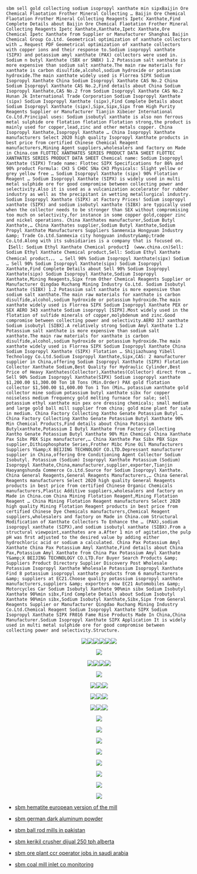 
```
sbm sell gold collecting sodium isopropyl xanthate min sipxBaijin Ore Chemical Flaotation Frother Mineral Collecting … Baijin Ore Chemical Flaotation Frother Mineral Collecting Reagents Ipetc Xanthate,Find Complete Details about Baijin Ore Chemical Flaotation Frother Mineral Collecting Reagents Ipetc Xanthate,Xanthate,Ipetc Xanthate,Ore Chemical Ipetc Xanthate from Supplier or Manufacturer Shanghai Baijin Chemical Group Co.Ltd. Geometrical optimization of xanthate collectors with … Request PDF Geometrical optimization of xanthate collectors with copper ions and their response to.Sodium isopropyl xanthate (SIPX) and potassium amyl xanthate (PAX) collectors were used in. Sodium n butyl Xanthate (SBX or SNBX) 1.2 Potassium salt xanthate is more expensive than sodium salt xanthate.The main raw materials for xanthate is carbon disulfide,alcohol,sodium hydroxide or potassium hydroxide.The main xanthate widely used is Florrea SIPX Sodium Isopropyl Xanthate China Sodium Isopropyl Xanthate CAS No.2 China Sodium Isopropyl Xanthate CAS No.2,Find details about China Sodium Isopropyl Xanthate,CAS No.2 from Sodium Isopropyl Xanthate CAS No.2 Hunan Jk International Trade Corporation Sodium Isopropyl Xanthate (sipx) Sodium Isopropyl Xanthate (sipx),Find Complete Details about Sodium Isopropyl Xanthate (sipx),Sipx,Sipx,Sipx from High Purity Reagents Supplier or Manufacturer Tianjin Xibeier International Co.Ltd.Principal uses: Sodium isobutyl xanthate is also non ferrous metal sulphide ore flotation flotation Flotation strong,the product is mainly used for copper,lead,zinc and other metals copper. China Isopropyl Xanthate,Isopropyl Xanthate … China Isopropyl Xanthate manufacturers Select 2020 high quality Isopropyl Xanthate products in best price from certified Chinese Chemical Reagent manufacturers,Mining Agent suppliers,wholesalers and factory on Made in China.com FLOTTEC XANTHATES SERIES PRODUCT DATA SHEET FLOTTEC XANTHATES SERIES PRODUCT DATA SHEET Chemical name: Sodium Isopropyl Xanthate (SIPX) Trade name: Flottec SIPX Specifications for 86% and 90% product Formula: CH3 S CHOC SNa CH3 Physicals: Slight yellow or grey yellow free … Sodium Isopropyl Xanthate (sipx) 90% Flotation Reagent … Sodium Isopropyl Xanthate (SIPX) is widely used in multi metal sulphide ore for good compromise between collecting power and selectivity.Also it is used as a vulcanization accelerator for rubber industry as well as the precipitant in wetting metallurgical industry. Sodium Isopropyl Xanthate (SIPX) at Factory Prices! Sodium isopropyl xanthate (SIPX) and sodium isobutyl xanthate (SIBX) are typically used when the collector needs to be stronger than SEX without compromising too much on selectivity,for instance in some copper gold,copper zinc and nickel operations. China Xanthates manufacturer,Sodium Butyl Xanthate,… China Xanthates supplier,Sodium Butyl Xanthate,Sodium Propyl Xanthate Manufacturers Suppliers Sanmenxia Hongyuan Industry &amp; Trade Co.Ltd.Sanmexia city hongyuan industry&amp;trade Co.Ltd.Along with its subsidiaries is a company that is focused on. 【Sell: Sodium Ethyl Xanthate Chemical product】 (www.china.cn)Sell: Sodium Ethyl Xanthate Chemical product,Sell: Sodium Ethyl Xanthate Chemical product，，， … Sell 90% Sodium Isopropyl Xanthate(sipx) Sodium … Sell 90% Sodium Isopropyl Xanthate(sipx) Sodium Isopropyl Xanthate,Find Complete Details about Sell 90% Sodium Isopropyl Xanthate(sipx) Sodium Isopropyl Xanthate,Sodium Isopropyl Xanthate,Mining Reagents,Sipx from Other Chemical Reagents Supplier or Manufacturer Qingdao Ruchang Mining Industry Co.Ltd. Sodium Isobutyl Xanthate (SIBX) 1.2 Potassium salt xanthate is more expensive than sodium salt xanthate.The main raw materials for xanthate is carbon disulfide,alcohol,sodium hydroxide or potassium hydroxide.The main xanthate widely used is Florrea SIPX Sodium Isopropyl Xanthate PEX or SEX AERO 343 xanthate Sodium isopropyl [SIPX].Most widely used in the flotation of sulfide minerals of copper,molybdenum and zinc.Good compromise between collecting power and selectivity.AERO 317 xanthate Sodium isobutyl [SIBX].A relatively strong Sodium Amyl Xanthate 1.2 Potassium salt xanthate is more expensive than sodium salt xanthate.The main raw materials for xanthate is carbon disulfide,alcohol,sodium hydroxide or potassium hydroxide.The main xanthate widely used is Florrea SIPX Sodium Isopropyl Xanthate China Sodium Isopropyl Xanthate (SIPX) Flotation … Shijiazhuang Yibell Technology Co.Ltd.Sodium Isopropyl Xanthate,Sipx,CAS: 2 manufacturer supplier in China,offering Sodium Isopropyl Xanthate (SIPX) Flotation Collector Xanthate Sodium,Best Quality for Hydraulic Cylinder,Best Price of Heavy Xanthates(Collector),Xanthates(Collector) direct from … Sell 90% Sodium Isopropyl Xanthate(SIPX) Sodium isopropyl xanthate $1,200.00 $1,300.00 Ton 18 Tons (Min.Order) PAX gold flotation collector $1,500.00 $1,600.00 Ton 1 Ton (Min… potassium xanthate gold collector mine sodium potassium butyl xanthate sibx for copper noiseless medium frequency gold melting furnace for sale; sell potassium ethyl xanthate min pex ore dressing chemicals; small medium and large gold ball mill supplier from china; gold mine plant for sale in medium. China Factory Collecting Xantho Genate Potassium Butyl … China Factory Collecting Xantho Genate Potassium Butyl Xanthate 90% Min Chemical Products,Find details about China Potassium Butylxanthate,Potassium I Butyl Xanthate from Factory Collecting Xantho Genate Potassium Butyl Xanthate 90% Min Chemical China Xanthate Pax Sibx PBX Sipx manufacturer,… China Xanthate Pax Sibx PBX Sipx supplier,Dithiophosphate Series,Frother Mibc Pine Oil Manufacturers Suppliers Y&amp;X BEIJING TECHNOLOGY CO.LTD.Depressant manufacturer supplier in China,offering Ore Conditioning Agent Collector Sodium Isobutyl. Potassium (Sodium) Isopropyl Xanthate Potassium (Sodium) Isopropyl Xanthate,China,manufacturer,supplier,exporter,Tianjin Haoyangshunda Commerce Co.Ltd.Source for Sodium Isopropyl Xanthate. China General Reagents,General Reagents Manufacturers,… China General Reagents manufacturers Select 2020 high quality General Reagents products in best price from certified Chinese Organic Chemicals manufacturers,Plastic Additive suppliers,wholesalers and factory on Made in China.com China Mining Flotation Reagent,Mining Flotation Reagent … China Mining Flotation Reagent manufacturers Select 2020 high quality Mining Flotation Reagent products in best price from certified Chinese Dye Chemicals manufacturers,Chemical Reagent suppliers,wholesalers and factory on Made in China.com Structural Modification of Xanthate Collectors To Enhance the … (PAX),sodium isopropyl xanthate (SIPX),and sodium isobutyl xanthate (SIBX).From a structural viewpoint,xanthates are a.After 1 min of agitation,the pulp pH was ﬁrst adjusted to the desired value by adding either hydrochloric acid or sodium a calculated. China Pax Potassium Amyl Xanthate China Pax Potassium Amyl Xanthate,Find details about China Pax,Potassium Amyl Xanthate from China Pax Potassium Amyl Xanthate Y&amp;X BEIJING TECHNOLOGY CO.LTD.For Buyer Search Products &amp; Suppliers Product Directory Supplier Discovery Post Wholesale Potassium Isopropyl Xanthate Wholesale Potassium Isopropyl Xanthate Find 8 potassium isopropyl xanthate products from 6 manufacturers &amp; suppliers at EC21.Choose quality potassium isopropyl xanthate manufacturers,suppliers &amp; exporters now EC21 Automobiles &amp; Motorcycles Car Sodium Isobutyl Xanthate 90%min sibx Sodium Isobutyl Xanthate 90%min sibx,Find Complete Details about Sodium Isobutyl Xanthate 90%min sibx,Sodium Isobutyl Xanthate,Sibx,Sipx from General Reagents Supplier or Manufacturer Qingdao Ruchang Mining Industry Co.Ltd.Chemical Reagent Sodium Isopropyl Xanthate SIPX Sodium Isopropyl Xanthate SIPX FR016 Fame Rise Products Made In China,China Manufacturer.Sodium Isopropyl Xanthate SIPX Application It is widely used in multi metal sulphide ore for good compromise between collecting power and selectivity.Structure. 
```

<div align="center">
  
<a rel="nofollow" href="https://m.shibang-china.com?f=github&k=sbm+sell+gold+collecting+sodium+isopropyl+xanthate+min+sipx"><img src="https://static.shibang-china.com/en/l.png"></a><img src="https://static.shibang-china.com/en/hw.png"><a rel="nofollow" href="https://m.shibang-china.com/product/?f=github&k=sbm+sell+gold+collecting+sodium+isopropyl+xanthate+min+sipx"><img src="https://static.shibang-china.com/en/p.png"></a><a rel="nofollow" href="https://m.shibang-china.com/cases/?f=github&k=sbm+sell+gold+collecting+sodium+isopropyl+xanthate+min+sipx"><img src="https://static.shibang-china.com/en/c.png"></a><a rel="nofollow" href="https://m.shibang-china.com/news/?f=github&k=sbm+sell+gold+collecting+sodium+isopropyl+xanthate+min+sipx"><img src="https://static.shibang-china.com/en/n.png"></a><a rel="nofollow" href="https://m.shibang-china.com?f=github&k=sbm+sell+gold+collecting+sodium+isopropyl+xanthate+min+sipx"><img src="https://static.shibang-china.com/en/m.png"></a>

<a rel="nofollow" href="https://m.shibang-china.com/product/?f=github&k=sbm+sell+gold+collecting+sodium+isopropyl+xanthate+min+sipx"><img src="https://static.shibang-china.com/en/b.jpg"></a>
  
<a rel="nofollow" href="https://m.shibang-china.com/solution-aggregate.html?f=github&k=sbm+sell+gold+collecting+sodium+isopropyl+xanthate+min+sipx"><img src="https://static.shibang-china.com/en/a.jpg"></a><a rel="nofollow" href="https://m.shibang-china.com/solution-mine.html?f=github&k=sbm+sell+gold+collecting+sodium+isopropyl+xanthate+min+sipx"><img src="https://static.shibang-china.com/en/m.jpg"></a><a rel="nofollow" href="https://m.shibang-china.com/solution-mill.html?f=github&k=sbm+sell+gold+collecting+sodium+isopropyl+xanthate+min+sipx"><img src="https://static.shibang-china.com/en/g.jpg"></a><a rel="nofollow" href="https://m.shibang-china.com/solution-epc.html?f=github&k=sbm+sell+gold+collecting+sodium+isopropyl+xanthate+min+sipx"><img src="https://static.shibang-china.com/en/e.jpg"></a>

<a rel="nofollow" href="https://m.shibang-china.com/product/?f=github&k=sbm+sell+gold+collecting+sodium+isopropyl+xanthate+min+sipx"><img src="https://static.shibang-china.com/en/a-p.png"></a>

<a rel="nofollow" href="https://m.shibang-china.com/product/crusher/c6x.html?f=github&k=sbm+sell+gold+collecting+sodium+isopropyl+xanthate+min+sipx"><img src="https://static.shibang-china.com/en/j.jpg"></a><a rel="nofollow" href="https://m.shibang-china.com/product/crusher/ci5x.html?f=github&k=sbm+sell+gold+collecting+sodium+isopropyl+xanthate+min+sipx"><img src="https://static.shibang-china.com/en/i.jpg"></a><a rel="nofollow" href="https://m.shibang-china.com/product/crusher/hst.html?f=github&k=sbm+sell+gold+collecting+sodium+isopropyl+xanthate+min+sipx"><img src="https://static.shibang-china.com/en/c.jpg"></a>

<a rel="nofollow" href="https://m.shibang-china.com/product/mill/mtw.html?f=github&k=sbm+sell+gold+collecting+sodium+isopropyl+xanthate+min+sipx"><img src="https://static.shibang-china.com/en/mtw.jpg"></a><a rel="nofollow" href="https://m.shibang-china.com/product/mill/scm.html?f=github&k=sbm+sell+gold+collecting+sodium+isopropyl+xanthate+min+sipx"><img src="https://static.shibang-china.com/en/scm.jpg"></a><a rel="nofollow" href="https://m.shibang-china.com/product/mill/lm.html?f=github&k=sbm+sell+gold+collecting+sodium+isopropyl+xanthate+min+sipx"><img src="https://static.shibang-china.com/en/lm.jpg"></a>

<a rel="nofollow" href="https://m.shibang-china.com/product/sand/vsi6x.html?f=github&k=sbm+sell+gold+collecting+sodium+isopropyl+xanthate+min+sipx"><img src="https://static.shibang-china.com/en/6x.jpg"></a><a rel="nofollow" href="https://m.shibang-china.com/product/sand/vu.html?f=github&k=sbm+sell+gold+collecting+sodium+isopropyl+xanthate+min+sipx"><img src="https://static.shibang-china.com/en/vu.jpg"></a><a rel="nofollow" href="https://m.shibang-china.com/product/mobile/klun.html?f=github&k=sbm+sell+gold+collecting+sodium+isopropyl+xanthate+min+sipx"><img src="https://static.shibang-china.com/en/k.jpg"></a>

<a rel="nofollow" href="https://m.shibang-china.com/cases/?f=github&k=sbm+sell+gold+collecting+sodium+isopropyl+xanthate+min+sipx"><img src="https://static.shibang-china.com/en/case.png"></a>

<a rel="nofollow" href="https://m.shibang-china.com/cases/aggregate/202.html?f=github&k=sbm+sell+gold+collecting+sodium+isopropyl+xanthate+min+sipx"><img src="https://static.shibang-china.com/en/c-1.jpg"></a>

<a rel="nofollow" href="https://m.shibang-china.com/cases/aggregate/203.html?f=github&k=sbm+sell+gold+collecting+sodium+isopropyl+xanthate+min+sipx"><img src="https://static.shibang-china.com/en/c-2.jpg"></a>

<a rel="nofollow" href="https://m.shibang-china.com/cases/mill/123.html?f=github&k=sbm+sell+gold+collecting+sodium+isopropyl+xanthate+min+sipx"><img src="https://static.shibang-china.com/en/c-3.jpg"></a>

<a rel="nofollow" href="https://m.shibang-china.com/contact_us.html?f=github&k=sbm+sell+gold+collecting+sodium+isopropyl+xanthate+min+sipx"><img src="https://static.shibang-china.com/en/contact.png"></a>

<a rel="nofollow" href="https://swt.shibang-china.com/?f=github&k=sbm+sell+gold+collecting+sodium+isopropyl+xanthate+min+sipx"><img src="https://static.shibang-china.com/en/chat.png"></a>

<a rel="nofollow" href="https://whatsapp.shibangsoft.com/WhatsApp.php?f=github&k=sbm+sell+gold+collecting+sodium+isopropyl+xanthate+min+sipx"><img src="https://static.shibang-china.com/en/whatsapp.png"></a>

<a rel="nofollow" href="https://m.shibang-china.com/?f=github&k=sbm+sell+gold+collecting+sodium+isopropyl+xanthate+min+sipx"><img src="https://static.shibang-china.com/en/website.png"></a>

</div>


* [sbm hematite european version of the mill](sbm%20hematite%20european%20version%20of%20the%20mill.md)

* [sbm german dark aluminum powder](sbm%20german%20dark%20aluminum%20powder.md)

* [sbm ball rod mills in pakistan](sbm%20ball%20rod%20mills%20in%20pakistan.md)

* [sbm kerikil crusher dijual 250 tph alberta](sbm%20kerikil%20crusher%20dijual%20250%20tph%20alberta.md)

* [sbm ore plant ccr operator jobs in saudi arabia](sbm%20ore%20plant%20ccr%20operator%20jobs%20in%20saudi%20arabia.md)

* [sbm coal mill inlet co monitoring](sbm%20coal%20mill%20inlet%20co%20monitoring.md)
